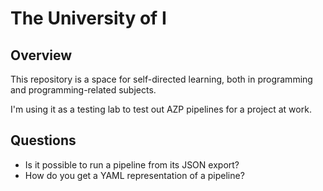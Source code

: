 # The University of I

## Overview

This repository is a space for self-directed learning, both in programming and programming-related subjects.

I'm using it as a testing lab to test out AZP pipelines for a project at work.

## Questions

* Is it possible to run a pipeline from its JSON export?
* How do you get a YAML representation of a pipeline?
